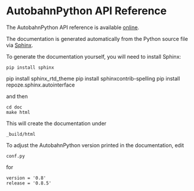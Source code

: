 AutobahnPython API Reference
============================

The AutobahnPython API reference is available [online](http://autobahn.ws/python/reference).


The documentation is generated automatically from the Python source file via [Sphinx](http://sphinx.pocoo.org/).

To generate the documentation yourself, you will need to install Sphinx:

	pip install sphinx
   pip install sphinx_rtd_theme
   pip install sphinxcontrib-spelling
   pip install repoze.sphinx.autointerface

and then

	cd doc
	make html

This will create the documentation under

	_build/html

To adjust the AutobahnPython version printed in the documentation, edit

	conf.py

for

	version = '0.8'
	release = '0.8.5'
